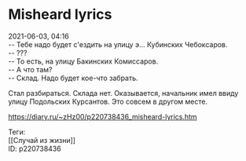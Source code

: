 Misheard lyrics
================

   
 2021-06-03, 04:16   
  -- Тебе надо будет с'ездить на улицу э... Кубинских Чебоксаров.   
 -- ???   
 -- То есть, на улицу Бакинских Комиссаров.   
 -- А что там?   
 -- Склад. Надо будет кое-что забрать.   
   
 Стал разбираться. Склада нет. Оказывается, начальник имел ввиду улицу Подольских Курсантов. Это совсем в другом месте.   
    
 <https://diary.ru/~zHz00/p220738436_misheard-lyrics.htm>   
   
 Теги:   
 [[Случай из жизни]]   
 ID: p220738436